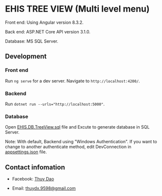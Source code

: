 # EHIS TREE VIEW (Multi level menu)

Front end: Using Angular version 8.3.2.

Back end: ASP.NET Core API version 3.1.0.

Database: MS SQL Server.

## Development

### Front end
Run `ng serve` for a dev server. Navigate to `http://localhost:4200/`.

### Backend 
Run `dotnet run --urls="http://localhost:5000"`.

### Database
Open [EHIS.DB.TreeView.sql](https://github.com/thuydx98/ehis-tree-view/blob/master/database/EHIS.DB.TreeView.sql) file and Excute to generate database in SQL Server.

Note: With default, Backend using "Windows Authentication". If you want to change to another authenticate method, edit DevConnection in [appsettings.json](https://github.com/thuydx98/ehis-tree-view/blob/master/back-end/EHISApi/appsettings.json) file.

## Contact infomation

- Facebook: [Thuy Dao](https://www.facebook.com/thuydx.9598)

- Email: thuydx.9598@gmail.com
